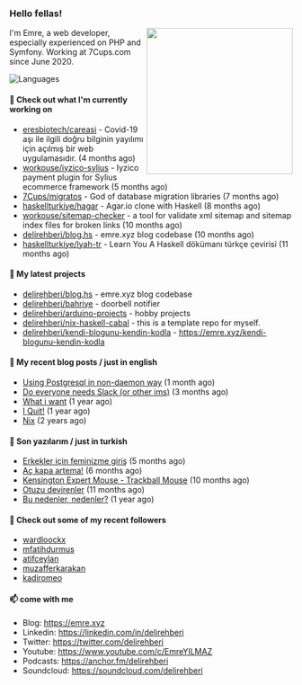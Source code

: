 <h3>Hello fellas!</h3>
 

<img align="right" src="https://media.giphy.com/media/ZE6HYckyroMWwSp11C/giphy-downsized.gif" width="260">

I'm Emre, a web developer, especially experienced on PHP and Symfony. Working at 7Cups.com since June 2020. 

![Languages](https://github-readme-stats.vercel.app/api/top-langs/?username=delirehberi&layout=compact)

#### 👷 Check out what I'm currently working on

- [eresbiotech/careasi](https://github.com/eresbiotech/careasi) - Covid-19 aşı ile ilgili doğru bilginin yayılımı için açılmış bir web uygulamasıdır. (4 months ago)
- [workouse/iyzico-sylius](https://github.com/workouse/iyzico-sylius) - Iyzico payment plugin for Sylius ecommerce framework (5 months ago)
- [7Cups/migratos](https://github.com/7Cups/migratos) - God of database migration libraries (7 months ago)
- [haskellturkiye/hagar](https://github.com/haskellturkiye/hagar) - Agar.io clone with Haskell (8 months ago)
- [workouse/sitemap-checker](https://github.com/workouse/sitemap-checker) - a tool for validate xml sitemap and sitemap index files for broken links (10 months ago)
- [delirehberi/blog.hs](https://github.com/delirehberi/blog.hs) - emre.xyz blog codebase  (10 months ago)
- [haskellturkiye/lyah-tr](https://github.com/haskellturkiye/lyah-tr) - Learn You A Haskell dökümanı türkçe çevirisi (11 months ago)

#### 🌱 My latest projects

- [delirehberi/blog.hs](https://github.com/delirehberi/blog.hs) - emre.xyz blog codebase 
- [delirehberi/bahriye](https://github.com/delirehberi/bahriye) - doorbell notifier
- [delirehberi/arduino-projects](https://github.com/delirehberi/arduino-projects) - hobby projects
- [delirehberi/nix-haskell-cabal](https://github.com/delirehberi/nix-haskell-cabal) - this is a template repo for myself.
- [delirehberi/kendi-blogunu-kendin-kodla](https://github.com/delirehberi/kendi-blogunu-kendin-kodla) - https://emre.xyz/kendi-blogunu-kendin-kodla

#### 📜 My recent blog posts / just in english

- [Using Postgresql in non-daemon way](https://emre.xyz/using-postgresql-in-non-daemon-way) (1 month ago)
- [Do everyone needs Slack (or other ims)](https://emre.xyz/do-everyone-needs-slack-or-other-ims) (3 months ago)
- [What i want](https://emre.xyz/what-i-want) (1 year ago)
- [I Quit!](https://emre.xyz/i-quit) (1 year ago)
- [Nix](https://emre.xyz/nix) (2 years ago)

#### 📜 Son yazılarım / just in turkish

- [Erkekler için feminizme giriş](https://emre.xyz/erkekler-icin-feminizme-giris) (5 months ago)
- [Aç kapa artema!](https://emre.xyz/ac-kapa-artema) (6 months ago)
- [Kensington Expert Mouse - Trackball Mouse](https://emre.xyz/kensington-expert-mouse-trackball-mouse) (10 months ago)
- [Otuzu devirenler](https://emre.xyz/otuzu-devirenler) (11 months ago)
- [Bu nedenler, nedenler?](https://emre.xyz/bu-nedenler-nedenler) (1 year ago)

#### 👯 Check out some of my recent followers

- [wardloockx](https://github.com/wardloockx)
- [mfatihdurmus](https://github.com/mfatihdurmus)
- [atifceylan](https://github.com/atifceylan)
- [muzafferkarakan](https://github.com/muzafferkarakan)
- [kadiromeo](https://github.com/kadiromeo)

#### 📫 come with me

- Blog: https://emre.xyz
- Linkedin: https://linkedin.com/in/delirehberi
- Twitter: https://twitter.com/delirehberi
- Youtube: https://www.youtube.com/c/EmreYILMAZ
- Podcasts: https://anchor.fm/delirehberi
- Soundcloud: https://soundcloud.com/delirehberi


